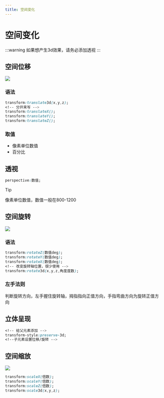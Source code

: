 ```yaml
---
title: 空间变化
---
```


# 空间变化

:::warning
如果想产生3d效果，请务必添加透视
:::

## 空间位移
![](/css/2023-07-30-16-05-10.gif)
### 语法

```css
transform:translate3d(x,y,z);
<!-- 分开来写 -->
transform:translateX();
transform:translateY();
transform:translateZ();
```

### 取值

- 像素单位数值
- 百分比

## 透视

```css
perspective:数值;
```

>[!tip]
>像素单位数值，数值一般在800-1200

## 空间旋转
![](/css/2023-07-30-16-29-48.gif)

### 语法

```css
transform:rotateZ(数值deg);
transform:rotateY(数值deg);
transform:rotateX(数值deg);
<!-- 改变旋转轴位置，很少使用 -->
transform:rotate3d(x,y,z,角度度数);
```

### 左手法则

判断旋转方向，左手握住旋转轴，拇指指向正值方向，手指弯曲方向为旋转正值方向

## 立体呈现

```css
<!-- 给父元素添加 -->
transform-style:preserve-3d;
<!--子元素设置位移/旋转 -->
```

## 空间缩放
![](/css/2023-07-30-16-37-42.gif)
```css
transform:scaleX(倍数);
transform:scaleY(倍数);
transform:scaleZ(倍数);
transform:scale3d(x,y,z);
```